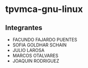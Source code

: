 # tpvmca-gnu-linux

## Integrantes

- FACUNDO FAJARDO PUENTES  
- SOFIA GOLDHAR SCHAIN  
- JULIO LAROSA  
- MARCOS OTALVARES  
- JOAQUIN RODRIGUEZ  
